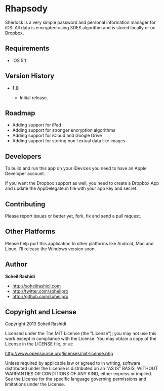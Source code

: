 # Rhapsody
Sherlock is a very simple password and personal information manager for iOS. All data is encrypted using 3DES algorithm and is stored locally or on Dropbox.

## Requirements
+ iOS 5.1

## Version History
+ **1.0**

	+ Initial release.

## Roadmap
+ Adding support for iPad
+ Adding support for stronger encryption algorithms
+ Adding support for iCloud and Google Drive
+ Adding support for storing non-textual data like images

## Developers
To build and run this app on your iDevices you need to have an Apple Developer account.

If you want the Dropbox support as well, you need to create a Dropbox App and update the AppDelegate.m file with your app key and secret.

## Contributing
Please report issues or better yet, fork, fix and send a pull request.

## Other Platforms
Please help port this application to other platforms like Android, Mac and Linux. I'll release the Windows version soon.

## Author
**Soheil Rashidi**

+ http://soheilrashidi.com
+ http://twitter.com/soheilpro
+ http://github.com/soheilpro

## Copyright and License
Copyright 2013 Soheil Rashidi

Licensed under the The MIT License (the "License");
you may not use this work except in compliance with the License.
You may obtain a copy of the License in the LICENSE file, or at:

http://www.opensource.org/licenses/mit-license.php

Unless required by applicable law or agreed to in writing, software
distributed under the License is distributed on an "AS IS" BASIS,
WITHOUT WARRANTIES OR CONDITIONS OF ANY KIND, either express or implied.
See the License for the specific language governing permissions and
limitations under the License.
